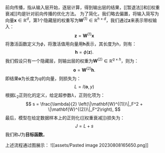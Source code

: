 前向传播，指从输入层开始，逐层计算，得到输出层的结果，[[暂退法]]和[[权重衰减]]均是针对前向传播的优化方法。
为了简化，我们略去偏置，将输入简写为向量$\mathbf{x}\in \mathbb{R}^d$，第1个隐藏层的权重写为$\mathbf{W}^{(1)} \in \mathbb{R}^{h \times d}$，我们通过$\mathbf{z}$来表示带权输入：
$$
\mathbf{z}= \mathbf{W}^{(1)} \mathbf{x}
$$
将激活函数定义为$\phi$，将激活值用向量用$\mathbf{h}$表示，其长度为$h$，则有：
$$
\mathbf{h}= \phi (\mathbf{z}).
$$
我们假设只有一个隐藏层，则输出层的权重为$\mathbf{W}^{(2)} \in \mathbb{R}^{q \times h}$，则为：
$$
\mathbf{o}= \mathbf{W}^{(2)} \mathbf{h}.
$$
即结果$\mathbf{o}$为长度为$q$的向量，则损失为：
$$
L = l(\mathbf{o}, y)
$$
根据$L_2$正则化的定义，给定超参数$\lambda$，正则化项为：
$$
s = \frac{\lambda}{2} \left(\|\mathbf{W}^{(1)}\|_F^2 + \|\mathbf{W}^{(2)}\|_F^2\right),
$$
最后，模型在给定数据样本上的正则化([[权重衰减]])损失为： 
$$
J = L + s
$$
我们称$J$为**目标函数**。

上述流程通过图展示：
![[assets/Pasted image 20230808165650.png]]